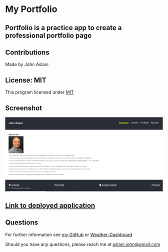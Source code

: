 # My Portfolio

## Portfolio is a practice app to create a professional portfolio page


## Contributions

Made by John Aslani

## License: MIT

This program licensed under [MIT](https://img.shields.io/badge/license-MIT-blue)

## Screenshot

![Screen shot of completed assignment](./src/assets/images/Portfolioreact.PNG)


## [Link to deployed application](https://johnaslani.github.io/myportfolio/)


## Questions

For further information see [my GitHub](https://github.com/johnaslani) or [Weather-Dashboard](https://github.com/johnaslani/myportfolio)


Should you have any questions, please reach me at [aslani.john@gmail.com](mailto:aslani.john@gmail.com)